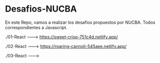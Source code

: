 # Desafios-NUCBA
En este Repo, vamos a realizar los desafíos propuestos por NUCBA.
Todos correspondientes a Javascript.

./01-React ---> https://sweet-crisp-751c4d.netlify.app/

./02-React ---> https://roaring-cannoli-545aee.netlify.app/

./03-React ---> 